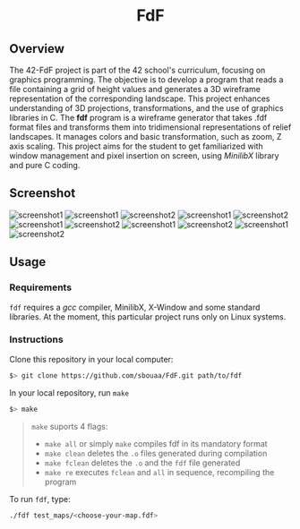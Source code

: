 <h1 align=center>
	<b>FdF</b>
</h1>

<p align=center>

## Overview

The 42-FdF project is part of the 42 school's curriculum, focusing on graphics programming. The objective is to develop a program that reads a file containing a grid of height values and generates a 3D wireframe representation of the corresponding landscape. This project enhances understanding of 3D projections, transformations, and the use of graphics libraries in C.
The <b>fdf</b> program is a wireframe generator that takes .fdf format files and transforms them into tridimensional representations of relief landscapes. It manages colors and basic transformation, such as zoom, Z axis scaling. This project aims for the student to get familiarized with window management and pixel insertion on screen, using <i>MinilibX</i> library and pure C coding.  

## Screenshot
![screenshot1](https://github.com/sbouaa/FdF/blob/main/.extra/11.png)
![screenshot1](https://github.com/sbouaa/FdF/blob/main/.extra/03.png)
![screenshot2](https://github.com/sbouaa/FdF/blob/main/.extra/02.png)
![screenshot1](https://github.com/sbouaa/FdF/blob/main/.extra/04.png)
![screenshot2](https://github.com/sbouaa/FdF/blob/main/.extra/01.png)
![screenshot1](https://github.com/sbouaa/FdF/blob/main/.extra/05.png)
![screenshot2](https://github.com/sbouaa/FdF/blob/main/.extra/06.png)
![screenshot1](https://github.com/sbouaa/FdF/blob/main/.extra/09.png)
![screenshot2](https://github.com/sbouaa/FdF/blob/main/.extra/12.png)
![screenshot1](https://github.com/sbouaa/FdF/blob/main/.extra/08.png)
![screenshot2](https://github.com/sbouaa/FdF/blob/main/.extra/10.png)


<h2>
Usage
</h2>

### Requirements
`fdf` requires a *gcc* compiler, MinilibX, X-Window and some standard libraries. At the moment, this particular project runs only on Linux systems. 

### Instructions

Clone this repository in your local computer:

```sh
$> git clone https://github.com/sbouaa/FdF.git path/to/fdf
```

In your local repository, run `make`

```sh
$> make 
```

> `make` suports 4 flags:
> - `make all` or simply `make` compiles fdf in its mandatory format
> - `make clean` deletes the `.o` files generated during compilation
> - `make fclean` deletes the `.o` and the `fdf` file generated
> - `make re` executes `fclean` and `all` in sequence, recompiling the program

To run `fdf`, type:
```sh
./fdf test_maps/<choose-your-map.fdf>
```
